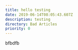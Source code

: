 ```yaml
---
title: hello testing
date: 2019-06-14T08:05:43.607Z
description: testing
directory: Bad Articles
priority: 0
---
```

bfbdfb
